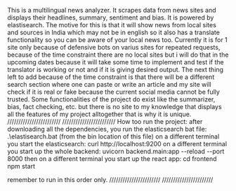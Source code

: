 This is a multilingual news analyzer.
It scrapes data from news sites and displays their headlines, summary, sentiment and bias.
It is powered by elastisearch.
The motive for this is that it will show news from local sites and sources in India which may not be in english so it also has a translate functionality so you can be aware of your local news too.
Currently it is for 1 site only because of defensive bots on varius sites for repeated requests, because of the time constraint there are no local sites but i will do that in the upcoming dates because it will take some time to implement and test if the translator is working or not and if it is giving desired output.
The next thing left to add because of the time constraint is that there will be a different search section where one can paste or write an article and my site will check if it is real or fake because the current social media cannot be fully trusted.
Some functionalities of the project do exist like the summarizer, bias, fact checking, etc. but there is no site to my knowledge that displays all the features of my project alltogether that is why it is unique.
////////////////////////
////////////////////////
How too run the project:
after downloading all the dependencies,
   you run the elasticsearch bat file: .\elastisearch.bat (from the bin location of this file)
   on a different terminal you start the elasticsearch: curl http://localhost:9200
   on a different terminal you start up the whole backend: uvicorn backend.main:app --reload --port 8000
   then on a different terminal you start up the react app: cd frontend
                                                            npm start

remember to run in this order only.
///////////////////////
///////////////////////
